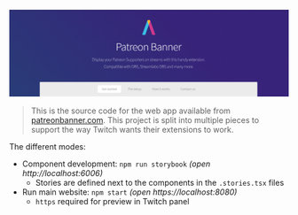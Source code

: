 ![banner](./.github/img/banner.png)

> This is the source code for the web app available from [patreonbanner.com](https://patreonbanner.com). This project is split into multiple pieces to support the way Twitch wants their extensions to work. 

The different modes:

- Component development: `npm run storybook` _(open http://localhost:6006)_
  - Stories are defined next to the components in the `.stories.tsx` files
- Run main website: `npm start` _(open https://localhost:8080)_
  - `https` required for preview in Twitch panel
